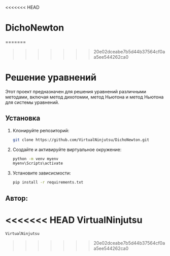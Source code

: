 <<<<<<< HEAD
# DichoNewton
=======
>>>>>>> 20e02dceabe7b5d44b37564cf0aa5ee544262ca0
# Решение уравнений

Этот проект предназначен для решения уравнений различными методами, включая метод дихотомии, метод Ньютона и метод Ньютона для системы уравнений.

## Установка

1. Клонируйте репозиторий:
   ```sh
   git clone https://github.com/VirtualNinjutsu/DichoNewton.git

2. Создайте и активируйте виртуальное окружение:
    ```sh
    python -m venv myenv
    myenv\Scripts\activate

3. Установите зависисмости:
    ```sh
    pip install -r requirements.txt

## Автор:
<<<<<<< HEAD
    VirtualNinjutsu
=======
    VirtualNinjutsu
>>>>>>> 20e02dceabe7b5d44b37564cf0aa5ee544262ca0
